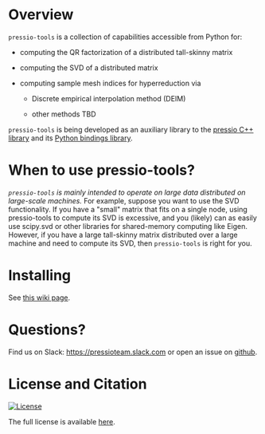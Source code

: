 
# Overview

`pressio-tools` is a collection of capabilities accessible from Python for:

- computing the QR factorization of a distributed tall-skinny matrix

- computing the SVD of a distributed matrix

- computing sample mesh indices for hyperreduction via

	- Discrete empirical interpolation method (DEIM)

	- other methods TBD

`pressio-tools` is being developed as an auxiliary library to the [pressio C++ library](https://pressio.github.io/pressio/html/index.html) and its [Python bindings library](https://pressio.github.io/pressio4py/html/index.html).

# When to use pressio-tools?

*`pressio-tools` is mainly intended to operate on large data distributed on large-scale machines.*
For example, suppose you want to use the SVD functionality. If you have a "small" matrix that fits on a single node, using pressio-tools to compute its SVD is excessive, and you (likely) can as easily use scipy.svd or other libraries for shared-memory computing like Eigen.
However, if you have a large tall-skinny matrix distributed over a large machine and need to compute its SVD, then `pressio-tools` is right for you.

# Installing 
See [this wiki page](https://github.com/Pressio/pressio-tools/wiki/Requirements-and-installation).

# Questions?
Find us on Slack: https://pressioteam.slack.com or open an issue on [github](https://github.com/Pressio/pressio-tools).

# License and Citation
[![License](https://img.shields.io/badge/License-BSD%203--Clause-blue.svg)](https://opensource.org/licenses/BSD-3-Clause)

The full license is available [here](https://pressio.github.io/various/license/).
